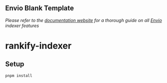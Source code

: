## Envio Blank Template

*Please refer to the [documentation website](https://docs.envio.dev) for a thorough guide on all [Envio](https://envio.dev) indexer features*
# rankify-indexer

## Setup

```bash
pnpm install
```
